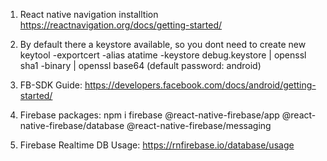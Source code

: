 1. React native navigation installtion
https://reactnavigation.org/docs/getting-started/

2. By default there a keystore available, so you dont need to create new
keytool -exportcert -alias atatime -keystore debug.keystore | openssl sha1 -binary | openssl base64
(default password: android)

3. FB-SDK Guide:
https://developers.facebook.com/docs/android/getting-started/

4. Firebase packages:
npm i firebase @react-native-firebase/app @react-native-firebase/database @react-native-firebase/messaging

5. Firebase Realtime DB Usage:
https://rnfirebase.io/database/usage